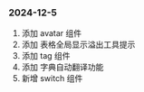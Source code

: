 <!--
 * @Author: Yyy
 * @Date: 2024-12-05 10:26:35
 * @LastEditTime: 2024-12-05 14:56:48
 * @Description: 更新日志
-->

### 2024-12-5

1. 添加 avatar 组件
2. 添加 表格全局显示溢出工具提示
3. 添加 tag 组件
4. 添加 字典自动翻译功能
5. 新增 switch 组件
